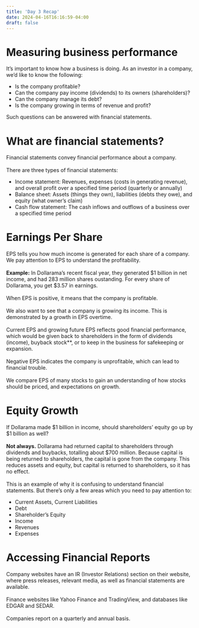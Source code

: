 ```yaml
---
title: 'Day 3 Recap'
date: 2024-04-16T16:16:59-04:00
draft: false 
---
```


# Measuring business performance

It’s important to know how a business is doing. As an investor in a company, we’d like to know the following:
-   Is the company profitable?
-   Can the company pay income (dividends) to its owners (shareholders)?
-   Can the company manage its debt?
-   Is the company growing in terms of revenue and profit?

Such questions can be answered with financial statements. 

# What are financial statements?
Financial statements convey financial performance about a company.
\
\
There are three types of financial statements:

-   Income statement: Revenues, expenses (costs in generating revenue), and overall profit over a specified time period (quarterly or annually)
-   Balance sheet: Assets (things they own), liabilities (debts they owe), and equity (what owner’s claim)
-   Cash flow statement: The cash inflows and outflows of a business over a specified time period

# Earnings Per Share
EPS tells you how much income is generated for each share of a company. We pay attention to EPS to understand the profitability.
\
\
**Example:** In Dollarama’s recent fiscal year, they generated $1 billion in net income, and had 283 million shares oustanding. For every share of Dollarama, you get $3.57 in earnings.
\
\
When EPS is positive, it means that the company is profitable.
\
\
We also want to see that a company is growing its income. This is demonstrated by a growth in EPS overtime.
\
\
Current EPS and growing future EPS reflects good financial performance, which would be given back to shareholders in the form of dividends (income), buyback stock**, or to keep in the business for safekeeping or expansion.
\
\
Negative EPS indicates the company is unprofitable, which can lead to financial trouble.
\
\
We compare EPS of many stocks to gain an understanding of how stocks should be priced, and expectations on growth.

# Equity Growth
If Dollarama made $1 billion in income, should shareholders’ equity go up by $1 billion as well?
\
\
**Not always.** Dollarama had returned capital to shareholders through dividends and buybacks, totalling about $700 million. Because capital is being returned to shareholders, the capital is gone from the company. This reduces assets and equity, but capital is returned to shareholders, so it has no effect.
\
\
This is an example of why it is confusing to understand financial statements. But there’s only a few areas which you need to pay attention to:
-   Current Assets, Current Liabilities
-   Debt
-   Shareholder’s Equity
- Income
-   Revenues
-   Expenses

# Accessing Financial Reports
Company websites have an IR (Investor Relations) section on their website, where press releases, relevant media, as well as financial statements are available.
\
\
Finance websites like Yahoo Finance and TradingView, and databases like EDGAR and SEDAR.
\
\
Companies report on a quarterly and annual basis.  

